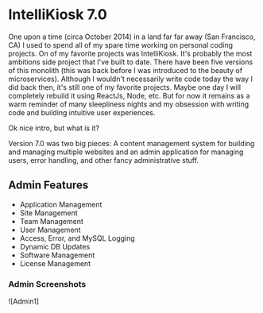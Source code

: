 # IntelliKiosk 7.0

One upon a time (circa October 2014) in a land far far away (San Francisco, CA) I used to spend all of my spare time working on personal coding projects.  On of my favorite projects was IntelliKiosk.  It's probably the most ambitions side project that I've built to date.  There have been five versions of this monolith (this was back before I was introduced to the beauty of microservices). Although I wouldn't necessarily write code today the way I did back then, it's still one of my favorite projects.  Maybe one day I will completely rebuild it using ReactJs, Node, etc.  But for now it remains as a warm reminder of many sleepliness nights and my obsession with writing code and building intuitive user experiences.

Ok nice intro, but what is it?

Version 7.0 was two big pieces:  A content management system for building and managing multiple websites and an admin application for managing users, error handling, and other fancy administrative stuff.

## Admin Features

* Application Management
* Site Management
* Team Management
* User Management
* Access, Error, and MySQL Logging
* Dynamic DB Updates
* Software Management
* License Management

### Admin Screenshots

![Admin1]

